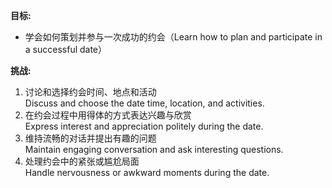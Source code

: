 **目标:**
- 学会如何策划并参与一次成功的约会（Learn how to plan and participate in a successful date）

**挑战:**
1. 讨论和选择约会时间、地点和活动  
   Discuss and choose the date time, location, and activities.  
2. 在约会过程中用得体的方式表达兴趣与欣赏  
   Express interest and appreciation politely during the date.  
3. 维持流畅的对话并提出有趣的问题  
   Maintain engaging conversation and ask interesting questions.  
4. 处理约会中的紧张或尴尬局面  
   Handle nervousness or awkward moments during the date.  